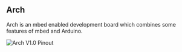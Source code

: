 ## Arch

Arch is an mbed enabled development board which combines some features of mbed and Arduino.

![Arch V1.0 Pinout](https://raw.github.com/Seeed-Studio/Artwork/master/svg/arch_v1.0_pinout.png)

